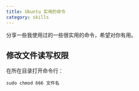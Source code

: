 ```yaml
---
title: Ubuntu 实用的命令
category: skills
---
```


分享一些我使用过的一些很实用的命令，希望对你有用。

<!-- more -->

## 修改文件读写权限
在所在目录打开命令行：
	
	sudo chmod 666 文件名
